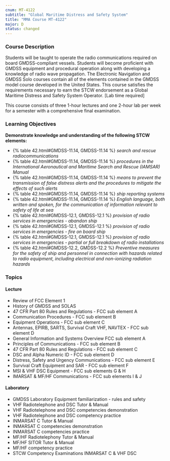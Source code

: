 ```yaml
---
cnum: MT-4122
subtitle: "Global Maritime Distress and Safety System"
title: "MMA Course MT-4122"
major: D
status: changed
---
```


### Course Description

Students will be taught to operate the radio communications required on board GMDSS-compliant vessels. Students will become proficient with GMDSS equipment and procedural operation along with developing a knowledge of radio wave propagation. The Electronic Navigation and GMDSS Solo courses contain all of the elements contained in the GMDSS model course developed in the United States. This course satisfies the requirements necessary to earn the STCW endorsement as a Global Maritime Distress and Safety System Operator. [Lab time required]

This course consists of three 1-hour lectures and one 2-hour lab per week for a semester with a comprehensive final examination.


### Learning Objectives

**Demonstrate knowledge and understanding of the following STCW elements:**

* {% table 42.html#GMDSS-11.14, GMDSS-11.14 %} *search and rescue radiocommunications*
* {% table 42.html#GMDSS-11.14, GMDSS-11.14 %} *procedures in the International Aeronautical and Maritime Search and Rescue (IAMSAR) Manual*
* {% table 42.html#GMDSS-11.14, GMDSS-11.14 %} *means to prevent the transmission of false distress alerts and the procedures to mitigate the effects of such alerts*
* {% table 42.html#GMDSS-11.14, GMDSS-11.14 %} *ship reporting systems*
* {% table 42.html#GMDSS-11.14, GMDSS-11.14 %} *English language, both written and spoken, for the communication of information relevant to safety of life at sea*
* {% table 42.html#GMDSS-12.1, GMDSS-12.1 %} *provision of radio services in emergencies - abandon ship*
* {% table 42.html#GMDSS-12.1, GMDSS-12.1 %} *provision of radio services in emergencies - fire on board ship*
* {% table 42.html#GMDSS-12.1, GMDSS-12.1 %} *provision of radio services in emergencies - partial or full breakdown of radio installations*
* {% table 42.html#GMDSS-12.2, GMDSS-12.2 %} *Preventive measures for the safety of ship and personnel in connection with hazards related to radio equipment, including electrical and non-ionizing radiation hazards*


### Topics

#### Lecture

* Review of FCC Element 1
* History of GMDSS and SOLAS
* 47 CFR Part 80 Rules and Regulations - FCC sub element A
* Communication Procedures - FCC sub element B
* Equipment Operations - FCC sub element C
* Antennas, EPIRB, SARTS, Survival Craft VHF, NAVTEX - FCC sub element D
* General Information and Systems Overview FCC sub element A
* Principles of Communications - FCC sub element B
* 47 CFR Part 80 Rules and Regulations - FCC sub element C
* DSC and Alpha Numeric ID - FCC sub element D
* Distress, Safety and Urgency Communications - FCC sub element E
* Survival Craft Equipment and SAR - FCC sub element F
* MSI & VHF DSC Equipment - FCC sub elements G & H
* IMARSAT & MF/HF Communications - FCC sub elements I & J

#### Laboratory

* GMDSS Laboratory Equipment familiarization - rules and safety
* VHF Radiotelephone and DSC Tutor & Manual
* VHF Radiotelephone and DSC competencies demonstration
* VHF Radiotelephone and DSC competency practice
* INMARSAT C Tutor & Manual 
* INMARSAT C competencies demonstration
* INMARSAT C competencies practice
* MF/HF Radiotelephony Tutor & Manual 
* MF/HF SITOR Tutor & Manual 
* MF/HF competency practice
* STCW Competency Examinations INMARSAT C & VHF DSC




